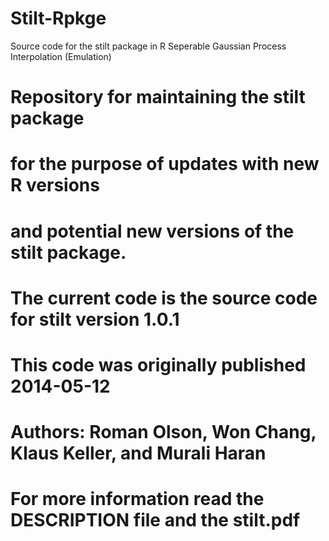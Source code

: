 # Stilt-Rpkge
Source code for the stilt package in R
Seperable Gaussian Process Interpolation (Emulation)

# Repository for maintaining the stilt package 
# for the purpose of updates with new R versions
# and potential new versions of the stilt package.

# The current code is the source code for stilt version 1.0.1
# This code was originally published 2014-05-12
# Authors: Roman Olson, Won Chang, Klaus Keller, and Murali Haran

# For more information read the DESCRIPTION file and the stilt.pdf
